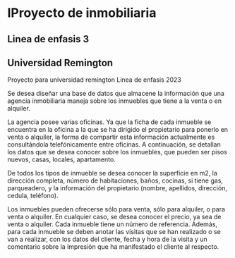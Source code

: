 # IProyecto de inmobiliaria 
## Linea de enfasis 3 
## Universidad Remington
Proyecto para universidad remington Linea de enfasis 2023

Se desea diseñar una base de datos que almacene la información que una agencia inmobiliaria maneja sobre los inmuebles que tiene a la venta o en alquiler.

La agencia posee varias oficinas. Ya que la ficha de cada inmueble se encuentra en la oficina a la que se ha dirigido el propietario para ponerlo en venta o alquiler, la forma de compartir esta información actualmente es consultándola telefónicamente entre oficinas. A continuación, se detallan los datos que se desea conocer sobre los inmuebles, que pueden ser pisos nuevos, casas, locales, apartamento.

De todos los tipos de inmueble se desea conocer la superficie en m2, la dirección completa, número de habitaciones, baños, cocinas, si tiene gas, parqueadero, y la información del propietario (nombre, apellidos, dirección, cedula, teléfono).

Los inmuebles pueden ofrecerse sólo para venta, sólo para alquiler, o para venta o alquiler. En cualquier caso, se desea conocer el precio, ya sea de venta o alquiler. Cada inmueble tiene un número de referencia. Además, para cada inmueble se deben anotar las visitas que se han realizado o se van a realizar, con los datos del cliente, fecha y hora de la visita y un comentario sobre la impresión que ha manifestado el cliente al respecto.
